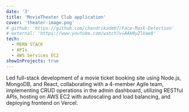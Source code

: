 ```yaml
---
date: '3'
title: 'MovieTheater Club application'
cover: 'theater-image.png'
# github: 'https://github.com/chandrikadeb7/Face-Mask-Detection'
# external: 'https://www.youtube.com/watch?v=AAkNyZlUae0'
tech:
  - MERN STACK
  - APIs
  - AWS Services EC2
showInProjects: true
---
```


Led full-stack development of a movie ticket booking site using Node.js, MongoDB, and React, collaborating with a 4-member Agile team, implementing CRUD operations in the admin dashboard, utilizing RESTful APIs, hosting on AWS EC2 with autoscaling and load balancing, and deploying frontend on Vercel.

<!-- Inspired by Adrian Rosebrock's [PyImageSearch Blog](https://www.pyimagesearch.com/2020/05/04/covid-19-face-mask-detector-with-opencv-keras-tensorflow-and-deep-learning/). -->
